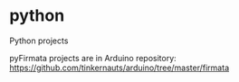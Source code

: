 # python
Python projects

pyFirmata projects are in Arduino repository:
https://github.com/tinkernauts/arduino/tree/master/firmata
